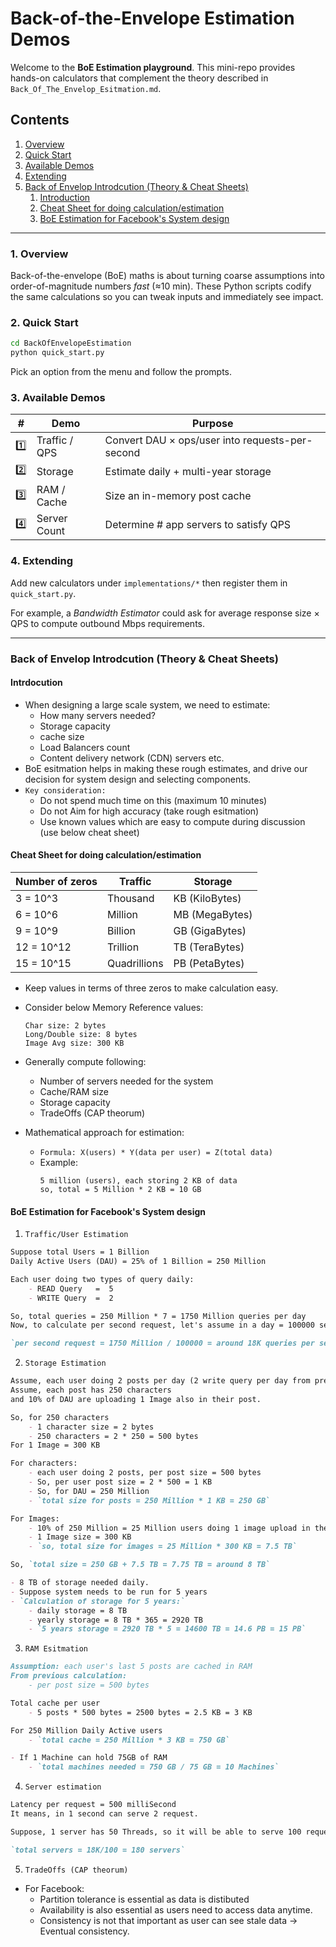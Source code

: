 # Back-of-the-Envelope Estimation Demos

Welcome to the **BoE Estimation playground**.  This mini-repo provides
hands-on calculators that complement the theory described in
`Back_Of_The_Envelop_Esitmation.md`.

## Contents
1. [Overview](#1-overview)
2. [Quick Start](#2-quick-start)
3. [Available Demos](#3-available-demos)
4. [Extending](#4-extending)
5. [Back of Envelop Introdcution (Theory & Cheat Sheets)](#back-of-envelop-introdcution-theory--cheat-sheets)
    1. [Introduction](#intrdocution)
    2. [Cheat Sheet for doing calculation/estimation](#cheat-sheet-for-doing-calculationestimation)
    3. [BoE Estimation for Facebook's System design](#boe-estimation-for-facebooks-system-design)


---

### 1. Overview
Back-of-the-envelope (BoE) maths is about turning coarse assumptions into
order-of-magnitude numbers *fast* (≈10 min).  These Python scripts codify the
same calculations so you can tweak inputs and immediately see impact.

### 2. Quick Start
```bash
cd BackOfEnvelopeEstimation
python quick_start.py
```
Pick an option from the menu and follow the prompts.

### 3. Available Demos
| # | Demo | Purpose |
|---|------|---------|
| 1️⃣ | Traffic / QPS | Convert DAU × ops/user into requests-per-second |
| 2️⃣ | Storage | Estimate daily + multi-year storage |
| 3️⃣ | RAM / Cache | Size an in-memory post cache |
| 4️⃣ | Server Count | Determine # app servers to satisfy QPS |

### 4. Extending
Add new calculators under `implementations/*` then register them in
`quick_start.py`.

For example, a *Bandwidth Estimator* could ask for average response size × QPS
to compute outbound Mbps requirements. 

---

<!-- ──────────────────────────────────────────────────────────────── -->
<!-- notes -->
<!-- ──────────────────────────────────────────────────────────────── -->

### Back of Envelop Introdcution (Theory & Cheat Sheets)
#### Intrdocution
- When designing a large scale system, we need to estimate:
    - How many servers needed?
    - Storage capacity
    - cache size
    - Load Balancers count
    - Content delivery network (CDN) servers etc.
- BoE esitmation helps in making these rough estimates, and drive our decision for system design and selecting components.
- `Key consideration:`
    - Do not spend much time on this (maximum 10 minutes)
    - Do not Aim for high accuracy (take rough esitmation)
    - Use known values which are easy to compute during discussion (use below cheat sheet)

#### Cheat Sheet for doing calculation/estimation
| Number of zeros |  Traffic     | Storage             |
| ---             | ---          | ---                 |
| 3 = 10^3        | Thousand     | KB (KiloBytes)      |
| 6 = 10^6        | Million      | MB (MegaBytes)      |
| 9 = 10^9        | Billion      | GB (GigaBytes)      |
| 12 = 10^12      | Trillion     | TB (TeraBytes)      |
| 15 = 10^15      | Quadrillions | PB (PetaBytes)      |

- Keep values in terms of three zeros to make calculation easy.

- Consider below Memory Reference values:
    ```
    Char size: 2 bytes
    Long/Double size: 8 bytes
    Image Avg size: 300 KB
    ```

- Generally compute following:
    - Number of servers needed for the system
    - Cache/RAM size
    - Storage capacity
    - TradeOffs (CAP theorum)

- Mathematical approach for estimation:
    - `Formula: X(users) * Y(data per user) = Z(total data)`
    - Example:
        ```
        5 million (users), each storing 2 KB of data
        so, total = 5 Million * 2 KB = 10 GB
        ```

#### BoE Estimation for Facebook's System design
1. `Traffic/User Estimation`
```md
Suppose total Users = 1 Billion 
Daily Active Users (DAU) = 25% of 1 Billion = 250 Million

Each user doing two types of query daily:
    - READ Query   =  5
    - WRITE Query  =  2

So, total queries = 250 Million * 7 = 1750 Million queries per day
Now, to calculate per second request, let's assume in a day = 100000 seconds

`per second request = 1750 Million / 100000 = around 18K queries per second`
```

2. `Storage Estimation`
```md
Assume, each user doing 2 posts per day (2 write query per day from previous estimation)
Assume, each post has 250 characters 
and 10% of DAU are uploading 1 Image also in their post.

So, for 250 characters 
    - 1 character size = 2 bytes
    - 250 characters = 2 * 250 = 500 bytes
For 1 Image = 300 KB

For characters:
    - each user doing 2 posts, per post size = 500 bytes
    - So, per user post size = 2 * 500 = 1 KB
    - So, for DAU = 250 Million
    - `total size for posts = 250 Million * 1 KB = 250 GB`

For Images:
    - 10% of 250 Million = 25 Million users doing 1 image upload in their post.
    - 1 Image size = 300 KB
    - `so, total size for images = 25 Million * 300 KB = 7.5 TB`

So, `total size = 250 GB + 7.5 TB = 7.75 TB = around 8 TB`

- 8 TB of storage needed daily.
- Suppose system needs to be run for 5 years
- `Calculation of storage for 5 years:`
    - daily storage = 8 TB
    - yearly storage = 8 TB * 365 = 2920 TB
    - `5 years storage = 2920 TB * 5 = 14600 TB = 14.6 PB = 15 PB`
```

3. `RAM Esitmation`
```md
Assumption: each user's last 5 posts are cached in RAM
From previous calculation: 
    - per post size = 500 bytes

Total cache per user
    - 5 posts * 500 bytes = 2500 bytes = 2.5 KB = 3 KB

For 250 Million Daily Active users
    - `total cache = 250 Million * 3 KB = 750 GB`

- If 1 Machine can hold 75GB of RAM
    - `total machines needed = 750 GB / 75 GB = 10 Machines`
```

4. `Server estimation`
```md
Latency per request = 500 milliSecond
It means, in 1 second can serve 2 request.

Suppose, 1 server has 50 Threads, so it will be able to serve 100 requests per second.

`total servers = 18K/100 = 180 servers`
```

5. `TradeOffs (CAP theorum)`
- For Facebook:
    - Partition tolerance is essential as data is distibuted
    - Availability is also essential as users need to access data anytime.
    - Consistency is not that important as user can see stale data -> Eventual consistency. 